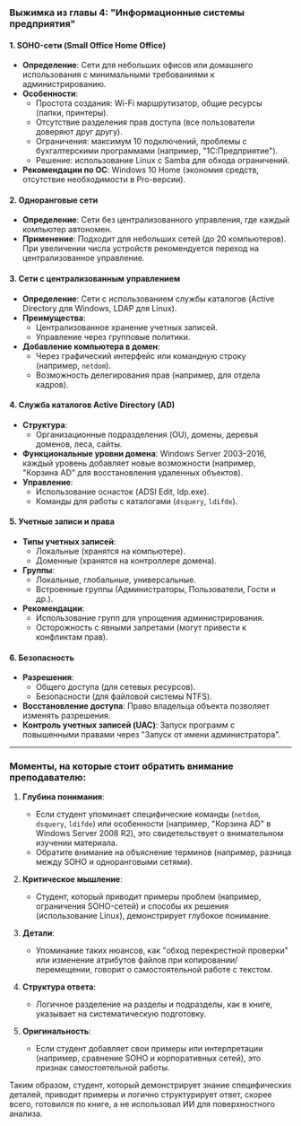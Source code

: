 ### Выжимка из главы 4: "Информационные системы предприятия"

#### 1. **SOHO-сети (Small Office Home Office)**
- **Определение**: Сети для небольших офисов или домашнего использования с минимальными требованиями к администрированию.
- **Особенности**:
  - Простота создания: Wi-Fi маршрутизатор, общие ресурсы (папки, принтеры).
  - Отсутствие разделения прав доступа (все пользователи доверяют друг другу).
  - Ограничения: максимум 10 подключений, проблемы с бухгалтерскими программами (например, "1C:Предприятие").
  - Решение: использование Linux с Samba для обхода ограничений.
- **Рекомендации по ОС**: Windows 10 Home (экономия средств, отсутствие необходимости в Pro-версии).

#### 2. **Одноранговые сети**
- **Определение**: Сети без централизованного управления, где каждый компьютер автономен.
- **Применение**: Подходит для небольших сетей (до 20 компьютеров). При увеличении числа устройств рекомендуется переход на централизованное управление.

#### 3. **Сети с централизованным управлением**
- **Определение**: Сети с использованием службы каталогов (Active Directory для Windows, LDAP для Linux).
- **Преимущества**:
  - Централизованное хранение учетных записей.
  - Управление через групповые политики.
- **Добавление компьютера в домен**:
  - Через графический интерфейс или командную строку (например, `netdom`).
  - Возможность делегирования прав (например, для отдела кадров).

#### 4. **Служба каталогов Active Directory (AD)**
- **Структура**:
  - Организационные подразделения (OU), домены, деревья доменов, леса, сайты.
- **Функциональные уровни домена**: Windows Server 2003–2016, каждый уровень добавляет новые возможности (например, "Корзина AD" для восстановления удаленных объектов).
- **Управление**:
  - Использование оснасток (ADSI Edit, ldp.exe).
  - Команды для работы с каталогами (`dsquery`, `ldifde`).

#### 5. **Учетные записи и права**
- **Типы учетных записей**:
  - Локальные (хранятся на компьютере).
  - Доменные (хранятся на контроллере домена).
- **Группы**:
  - Локальные, глобальные, универсальные.
  - Встроенные группы (Администраторы, Пользователи, Гости и др.).
- **Рекомендации**:
  - Использование групп для упрощения администрирования.
  - Осторожность с явными запретами (могут привести к конфликтам прав).

#### 6. **Безопасность**
- **Разрешения**:
  - Общего доступа (для сетевых ресурсов).
  - Безопасности (для файловой системы NTFS).
- **Восстановление доступа**: Право владельца объекта позволяет изменять разрешения.
- **Контроль учетных записей (UAC)**: Запуск программ с повышенными правами через "Запуск от имени администратора".

---

### Моменты, на которые стоит обратить внимание преподавателю:
1. **Глубина понимания**:
   - Если студент упоминает специфические команды (`netdom`, `dsquery`, `ldifde`) или особенности (например, "Корзина AD" в Windows Server 2008 R2), это свидетельствует о внимательном изучении материала.
   - Обратите внимание на объяснение терминов (например, разница между SOHO и одноранговыми сетями).

2. **Критическое мышление**:
   - Студент, который приводит примеры проблем (например, ограничения SOHO-сетей) и способы их решения (использование Linux), демонстрирует глубокое понимание.

3. **Детали**:
   - Упоминание таких нюансов, как "обход перекрестной проверки" или изменение атрибутов файлов при копировании/перемещении, говорит о самостоятельной работе с текстом.

4. **Структура ответа**:
   - Логичное разделение на разделы и подразделы, как в книге, указывает на систематическую подготовку.

5. **Оригинальность**:
   - Если студент добавляет свои примеры или интерпретации (например, сравнение SOHO и корпоративных сетей), это признак самостоятельной работы.

Таким образом, студент, который демонстрирует знание специфических деталей, приводит примеры и логично структурирует ответ, скорее всего, готовился по книге, а не использовал ИИ для поверхностного анализа.